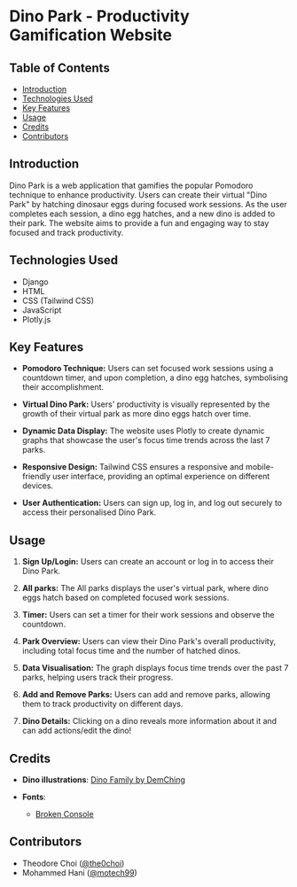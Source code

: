 # Dino Park - Productivity Gamification Website

## Table of Contents
- [Introduction](#introduction)
- [Technologies Used](#technologies-used)
- [Key Features](#key-features)
- [Usage](#usage)
- [Credits](#credits)
- [Contributors](#contributors)

## Introduction

Dino Park is a web application that gamifies the popular Pomodoro technique to enhance productivity. Users can create their virtual "Dino Park" by hatching dinosaur eggs during focused work sessions. As the user completes each session, a dino egg hatches, and a new dino is added to their park. The website aims to provide a fun and engaging way to stay focused and track productivity.

## Technologies Used

- Django
- HTML
- CSS (Tailwind CSS)
- JavaScript
- Plotly.js

## Key Features

- **Pomodoro Technique:** 
Users can set focused work sessions using a countdown timer, and upon completion, a dino egg hatches, symbolising their accomplishment.

- **Virtual Dino Park:** 
Users' productivity is visually represented by the growth of their virtual park as more dino eggs hatch over time.

- **Dynamic Data Display:** 
The website uses Plotly to create dynamic graphs that showcase the user's focus time trends across the last 7 parks.

- **Responsive Design:** 
Tailwind CSS ensures a responsive and mobile-friendly user interface, providing an optimal experience on different devices.

- **User Authentication:** 
Users can sign up, log in, and log out securely to access their personalised Dino Park.

## Usage

1. **Sign Up/Login:** 
Users can create an account or log in to access their Dino Park.

2. **All parks:** 
The All parks displays the user's virtual park, where dino eggs hatch based on completed focused work sessions.

3. **Timer:** 
Users can set a timer for their work sessions and observe the countdown.

4. **Park Overview:** 
Users can view their Dino Park's overall productivity, including total focus time and the number of hatched dinos.

5. **Data Visualisation:** 
The graph displays focus time trends over the past 7 parks, helping users track their progress.

6. **Add and Remove Parks:** 
Users can add and remove parks, allowing them to track productivity on different days.

7. **Dino Details:** 
Clicking on a dino reveals more information about it and can add actions/edit the dino!

## Credits

- **Dino illustrations**: [Dino Family by DemChing](https://demching.itch.io/dino-family)

- **Fonts**: 
  - [Broken Console](https://www.cdnfonts.com/broken-console.font)

## Contributors

- Theodore Choi ([@the0choi](https://github.com/the0choi))
- Mohammed Hani ([@motech99](https://github.com/motech99))
